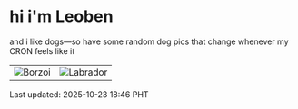 # hi i'm Leoben

and i like dogs—so have some random dog pics that change whenever my CRON feels like it

|  |  |
|--------|----------|
| ![Borzoi](https://random-dog-vercel.vercel.app/api/random-borzoi?v=1761216387) | ![Labrador](https://random-dog-vercel.vercel.app/api/random-labrador?v=1761216387) |

Last updated: 2025-10-23 18:46 PHT
